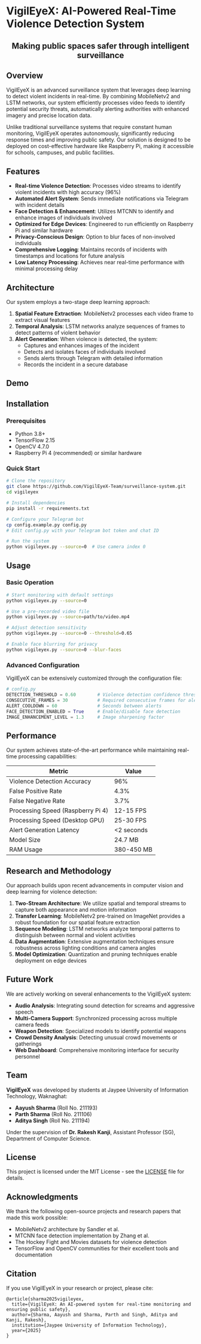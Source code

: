 # VigilEyeX: AI-Powered Real-Time Violence Detection System

<div align="center">
  <h2>Making public spaces safer through intelligent surveillance</h2>
</div>

## Overview

VigilEyeX is an advanced surveillance system that leverages deep learning to detect violent incidents in real-time. By combining MobileNetv2 and LSTM networks, our system efficiently processes video feeds to identify potential security threats, automatically alerting authorities with enhanced imagery and precise location data.

Unlike traditional surveillance systems that require constant human monitoring, VigilEyeX operates autonomously, significantly reducing response times and improving public safety. Our solution is designed to be deployed on cost-effective hardware like Raspberry Pi, making it accessible for schools, campuses, and public facilities.

## Features

- **Real-time Violence Detection**: Processes video streams to identify violent incidents with high accuracy (96%)
- **Automated Alert System**: Sends immediate notifications via Telegram with incident details
- **Face Detection & Enhancement**: Utilizes MTCNN to identify and enhance images of individuals involved
- **Optimized for Edge Devices**: Engineered to run efficiently on Raspberry Pi and similar hardware
- **Privacy-Conscious Design**: Option to blur faces of non-involved individuals
- **Comprehensive Logging**: Maintains records of incidents with timestamps and locations for future analysis
- **Low Latency Processing**: Achieves near real-time performance with minimal processing delay

## Architecture

<!-- System architecture diagram would go here -->

Our system employs a two-stage deep learning approach:

1. **Spatial Feature Extraction**: MobileNetv2 processes each video frame to extract visual features
2. **Temporal Analysis**: LSTM networks analyze sequences of frames to detect patterns of violent behavior
3. **Alert Generation**: When violence is detected, the system:
   - Captures and enhances images of the incident
   - Detects and isolates faces of individuals involved
   - Sends alerts through Telegram with detailed information
   - Records the incident in a secure database

## Demo

<!-- Example of real-time violence detection and alert generation would go here -->

## Installation

### Prerequisites

- Python 3.8+
- TensorFlow 2.15
- OpenCV 4.7.0
- Raspberry Pi 4 (recommended) or similar hardware

### Quick Start

```bash
# Clone the repository
git clone https://github.com/VigilEyeX-Team/surveillance-system.git
cd vigileyex

# Install dependencies
pip install -r requirements.txt

# Configure your Telegram bot
cp config.example.py config.py
# Edit config.py with your Telegram bot token and chat ID

# Run the system
python vigileyex.py --source=0  # Use camera index 0
```



## Usage

### Basic Operation

```bash
# Start monitoring with default settings
python vigileyex.py --source=0

# Use a pre-recorded video file
python vigileyex.py --source=path/to/video.mp4

# Adjust detection sensitivity
python vigileyex.py --source=0 --threshold=0.65

# Enable face blurring for privacy
python vigileyex.py --source=0 --blur-faces
```

### Advanced Configuration

VigilEyeX can be extensively customized through the configuration file:

```python
# config.py
DETECTION_THRESHOLD = 0.60        # Violence detection confidence threshold
CONSECUTIVE_FRAMES = 30           # Required consecutive frames for alert
ALERT_COOLDOWN = 60               # Seconds between alerts
FACE_DETECTION_ENABLED = True     # Enable/disable face detection
IMAGE_ENHANCEMENT_LEVEL = 1.3     # Image sharpening factor
```



## Performance

Our system achieves state-of-the-art performance while maintaining real-time processing capabilities:

| Metric | Value |
|--------|-------|
| Violence Detection Accuracy | 96% |
| False Positive Rate | 4.3% |
| False Negative Rate | 3.7% |
| Processing Speed (Raspberry Pi 4) | 12-15 FPS |
| Processing Speed (Desktop GPU) | 25-30 FPS |
| Alert Generation Latency | <2 seconds |
| Model Size | 24.7 MB |
| RAM Usage | 380-450 MB |



## Research and Methodology

Our approach builds upon recent advancements in computer vision and deep learning for violence detection:

1. **Two-Stream Architecture**: We utilize spatial and temporal streams to capture both appearance and motion information
2. **Transfer Learning**: MobileNetv2 pre-trained on ImageNet provides a robust foundation for our spatial feature extraction
3. **Sequence Modeling**: LSTM networks analyze temporal patterns to distinguish between normal and violent activities
4. **Data Augmentation**: Extensive augmentation techniques ensure robustness across lighting conditions and camera angles
5. **Model Optimization**: Quantization and pruning techniques enable deployment on edge devices



## Future Work

We are actively working on several enhancements to the VigilEyeX system:

- **Audio Analysis**: Integrating sound detection for screams and aggressive speech
- **Multi-Camera Support**: Synchronized processing across multiple camera feeds
- **Weapon Detection**: Specialized models to identify potential weapons
- **Crowd Density Analysis**: Detecting unusual crowd movements or gatherings
- **Web Dashboard**: Comprehensive monitoring interface for security personnel

## Team

**VigilEyeX** was developed by students at Jaypee University of Information Technology, Waknaghat:

- **Aayush Sharma** (Roll No. 211193)
- **Parth Sharma** (Roll No. 211106)
- **Aditya Singh** (Roll No. 211194)

Under the supervision of **Dr. Rakesh Kanji**, Assistant Professor (SG), Department of Computer Science.

## License

This project is licensed under the MIT License - see the [LICENSE](LICENSE) file for details.

## Acknowledgments

We thank the following open-source projects and research papers that made this work possible:

- MobileNetv2 architecture by Sandler et al.
- MTCNN face detection implementation by Zhang et al.
- The Hockey Fight and Movies datasets for violence detection
- TensorFlow and OpenCV communities for their excellent tools and documentation

## Citation

If you use VigilEyeX in your research or project, please cite:

```
@article{sharma2025vigileyex,
  title={VigilEyeX: An AI-powered system for real-time monitoring and ensuring public safety},
  author={Sharma, Aayush and Sharma, Parth and Singh, Aditya and Kanji, Rakesh},
  institution={Jaypee University of Information Technology},
  year={2025}
}
```